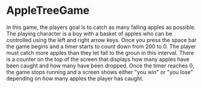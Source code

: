 # AppleTreeGame

In this game, the players goal is to catch as many falling apples as possible. The playing character is a boy with a basket of apples who can be controlled
using the left and right arrow keys. Once you press the space bar the game begins and a timer starts to count down from 200 to 0. The player must catch more
apples than they let fall to the groun in this interval. There is a counter on the top of the screen that displays how many apples have been caught and how
many have been dropped. Once the timer reaches 0, the game stops running and a screen shows either "you win" or "you lose" depending on how many apples
the player has caught.
